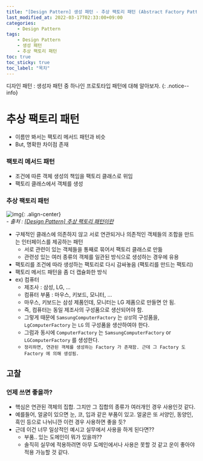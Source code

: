```yaml
---
title: "[Design Pattern] 생성 패턴 - 추상 팩토리 패턴 (Abstract Factory Pattern)"
last_modified_at: 2022-03-17T02:33:00+09:00
categories:
    - Design Pattern
tags:
    - Design Pattern
    - 생성 패턴
    - 추상 팩토리 패턴
toc: true
toc_sticky: true
toc_label: "목차"
---
```


디자인 패턴 : 생성자 패턴 중 하나인 프로토타입 패턴에 대해 알아보자.
{: .notice--info}

# 추상 팩토리 패턴

- 이름만 봐서는 팩토리 메서드 패턴과 비슷
- But, 명확한 차이점 존재

### 팩토리 메서드 패턴

- 조건에 따른 객체 생성의 책임을 팩토리 클래스로 위임
- 팩토리 클래스에서 객체를 생성

### 추상 팩토리 패턴

![img](https://user-images.githubusercontent.com/53864640/158662519-44afb0f2-d18f-4ad2-8be1-9b774e11593c.png){: .align-center}
<br>_- 출처 : [[Design Pattern] 추상 팩토리 패턴이란](https://gmlwjd9405.github.io/2018/08/08/abstract-factory-pattern.html)_

- 구체적인 클래스에 의존하지 않고 서로 연관되거나 의존적인 객체들의 조합을 만드는 인터페이스를 제공하는 패턴
    - 서로 관련이 있는 객체들을 통째로 묶어서 팩토리 클래스로 만듦
    - 관련성 있는 여러 종류의 객체를 일관된 방식으로 생성하는 경우에 유용
- 팩토리를 조건에 따라 생성하는 팩토리로 다시 감싸놓음 (팩토리를 만드는 팩토리)
- 팩토리 메서드 패턴을 좀 더 캡슐화한 방식
- ex) 컴퓨터
    - 제조사 : 삼성, LG, ...
    - 컴퓨터 부품 : 마우스, 키보드, 모니터, ...
    - 마우스, 키보드는 삼성 제품인데, 모니터는 LG 제품으로 만들면 안 됨.
    - 즉, 컴퓨터는 동일 제조사의 구성품으로 생산되어야 함.
    - 그렇게 때문에 `SamsungComputerFactory` 는 `삼성`의 구성품을, `LgComputerFactory` 는 `LG` 의 구성품을 생산하여야 한다.
    - 그럼과 동시에 `ComputerFactory` 는 `SamsungComputerFactory` or `LGComputerFactory` 를 생성한다.
    - `정리하면, 연관된 객체를 생성하는 Factory 가 존재함. 근데 그 Factory 도 Factory 에 의해 생성됨.`

## 고찰

### 언제 쓰면 좋을까?

- 핵심은 연관된 객체의 집합. 그치만 그 집합의 종류가 여러개인 경우 사용인것 같다.
- 예를들어, 얼굴이 있으면 눈, 코, 입과 같은 부품이 있고. 얼굴은 또 서양인, 동양인, 흑인 등으로 나뉘니깐 이런 경우 사용하면 좋을 듯?
- 근데 이건 너무 일상적인 예시고 실무에서 사용을 하게 된다면??
    - 부품.. 있는 도메인이 뭐가 있을까??
    - 솔직히 실무에 적용하려면 아무 도메인에서나 사용은 못할 것 같고 운이 좋아야 적용 가능할 것 같다. 

